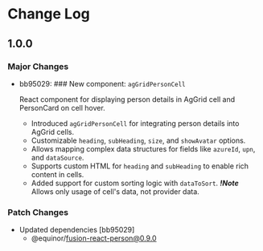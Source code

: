 # Change Log

## 1.0.0

### Major Changes

- bb95029: ### New component: `agGridPersonCell`

  React component for displaying person details in AgGrid cell and PersonCard on cell hover.

  - Introduced `agGridPersonCell` for integrating person details into AgGrid cells.
  - Customizable `heading`, `subHeading`, `size`, and `showAvatar` options.
  - Allows mapping complex data structures for fields like `azureId`, `upn`, and `dataSource`.
  - Supports custom HTML for `heading` and `subHeading` to enable rich content in cells.
  - Added support for custom sorting logic with `dataToSort`. **_!Note_** Allows only usage of cell's data, not provider data.

### Patch Changes

- Updated dependencies [bb95029]
  - @equinor/fusion-react-person@0.9.0
